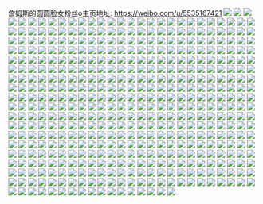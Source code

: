 詹姆斯的圆圆脸女粉丝o主页地址: https://weibo.com/u/5535167421 
![](https://wx4.sinaimg.cn/mw2000/0062AZTTly1h8wk1ogrelj32bx3404qt.jpg) 
![](https://wx4.sinaimg.cn/mw2000/0062AZTTly1h8wk1ibc80j32c034bkjm.jpg) 
![](https://wx4.sinaimg.cn/mw2000/0062AZTTly1h8wk1xjdadj32882yyhdu.jpg) 
![](https://wx4.sinaimg.cn/mw2000/0062AZTTly1h8wk11qn22j32c03404qp.jpg) 
![](https://wx4.sinaimg.cn/mw2000/0062AZTTly1h8wk1bxn2nj32c0340qv6.jpg) 
![](https://wx4.sinaimg.cn/mw2000/0062AZTTly1h8wk19hneaj32c0340hdu.jpg) 
![](https://wx4.sinaimg.cn/mw2000/0062AZTTly1h8wk179clrj316a1kd4qp.jpg) 
![](https://wx4.sinaimg.cn/mw2000/0062AZTTly1h8mjef2rdsj31hc3oj4qp.jpg) 
![](https://wx4.sinaimg.cn/mw2000/0062AZTTly1h8mjefrmgtj31hc5dfe82.jpg) 
![](https://wx4.sinaimg.cn/mw2000/0062AZTTly1h8mjega74qj31hc1jp4gp.jpg) 
![](https://wx4.sinaimg.cn/mw2000/0062AZTTly1h7llgzuvwnj31lj24phdu.jpg) 
![](https://wx4.sinaimg.cn/mw2000/0062AZTTly1h7llh6nsjbj30u0135h25.jpg) 
![](https://wx4.sinaimg.cn/mw2000/0062AZTTly1h7llh1whfyj32aj2avx6q.jpg) 
![](https://wx4.sinaimg.cn/mw2000/0062AZTTly1h7llh9b379j32c0340kjn.jpg) 
![](https://wx4.sinaimg.cn/mw2000/0062AZTTly1h7llhbxagdj32c09c0u15.jpg) 
![](https://wx4.sinaimg.cn/mw2000/0062AZTTly1h7llh0zbobj322j2gxu0y.jpg) 
![](https://wx4.sinaimg.cn/mw2000/0062AZTTly1h7llh72gu7j30u01aiwq9.jpg) 
![](https://wx4.sinaimg.cn/mw2000/0062AZTTly1h7llh65ohwj32862qt1kz.jpg) 
![](https://wx4.sinaimg.cn/mw2000/0062AZTTly1h76y96kup8j31kw16ojvb.jpg) 
![](https://wx4.sinaimg.cn/mw2000/0062AZTTly1h76y8udy5ij30ro18mno0.jpg) 
![](https://wx4.sinaimg.cn/mw2000/0062AZTTly1h773u51bnkj30wn1cy1kx.jpg) 
![](https://wx4.sinaimg.cn/mw2000/0062AZTTly1h773u2irlqj32b032m16f.jpg) 
![](https://wx4.sinaimg.cn/mw2000/0062AZTTly1h6veox38gnj31gm2111kx.jpg) 
![](https://wx4.sinaimg.cn/mw2000/0062AZTTly1h6veotv15qj32lx1yg7wi.jpg) 
![](https://wx4.sinaimg.cn/mw2000/0062AZTTly1h6veoz4n77j32c0340b2b.jpg) 
![](https://wx4.sinaimg.cn/mw2000/0062AZTTly1h6veonlovxj32dc35s7wi.jpg) 
![](https://wx4.sinaimg.cn/mw2000/0062AZTTly1h6veornl7kj32dc35s7wn.jpg) 
![](https://wx4.sinaimg.cn/mw2000/0062AZTTly1h6odr7nq6ej32c03404qp.jpg) 
![](https://wx4.sinaimg.cn/mw2000/0062AZTTly1h6nqsqc1sfj31n927y106.jpg) 
![](https://wx4.sinaimg.cn/mw2000/0062AZTTly1h6nqsv020xj32c03404qr.jpg) 
![](https://wx4.sinaimg.cn/mw2000/0062AZTTly1h6nqsql5hzj316o1jwq5d.jpg) 
![](https://wx4.sinaimg.cn/mw2000/0062AZTTly1h6md6mfusbj32c033zh0h.jpg) 
![](https://wx4.sinaimg.cn/mw2000/0062AZTTly1h6md7vaihpj31k120k4qc.jpg) 
![](https://wx4.sinaimg.cn/mw2000/0062AZTTly1h6md8fvr1bj330n29hb2a.jpg) 
![](https://wx4.sinaimg.cn/mw2000/0062AZTTly1h6md8h287wj328b2z3kjm.jpg) 
![](https://wx4.sinaimg.cn/mw2000/0062AZTTly1h6md8hqozoj32542ut4qp.jpg) 
![](https://wx4.sinaimg.cn/mw2000/0062AZTTly1h4870nwu7jj30jv0dl75o.jpg) 
![](https://wx4.sinaimg.cn/mw2000/0062AZTTly1h3u1i7v6d0j31sc2dsb2a.jpg) 
![](https://wx4.sinaimg.cn/mw2000/0062AZTTly1h22efbuz2tj31400u0gzv.jpg) 
![](https://wx4.sinaimg.cn/mw2000/0062AZTTly1h22efce743j30ty10g461.jpg) 
![](https://wx4.sinaimg.cn/mw2000/0062AZTTly1h22efe17ktj324b2phhdu.jpg) 
![](https://wx4.sinaimg.cn/mw2000/0062AZTTly1h1fi3yolh5j30u0140wuz.jpg) 
![](https://wx4.sinaimg.cn/mw2000/0062AZTTly1h1fi3dracmj31ex1271e8.jpg) 
![](https://wx4.sinaimg.cn/mw2000/0062AZTTly1h1dnwtivf5j32c03401l2.jpg) 
![](https://wx4.sinaimg.cn/mw2000/0062AZTTly1h1dnwp4e4cj327f2xwx6q.jpg) 
![](https://wx4.sinaimg.cn/mw2000/0062AZTTly1h1dnwev98bj32c0340b2b.jpg) 
![](https://wx4.sinaimg.cn/mw2000/0062AZTTly1h1dnwg4du1j325q2xee82.jpg) 
![](https://wx4.sinaimg.cn/mw2000/0062AZTTly1h1dnwkeb2nj327k2sa1l2.jpg) 
![](https://wx4.sinaimg.cn/mw2000/0062AZTTly1h1dnwla7fzj324w2uokjm.jpg) 
![](https://wx4.sinaimg.cn/mw2000/0062AZTTly1h1dnwxm6wpj32c0340b2f.jpg) 
![](https://wx4.sinaimg.cn/mw2000/0062AZTTly1h1dnw9ahlej326d2t04qr.jpg) 
![](https://wx4.sinaimg.cn/mw2000/0062AZTTly1h1dnwbq4x2j32c0340qv8.jpg) 
![](https://wx4.sinaimg.cn/mw2000/0062AZTTly1h14q8gtghhj32c030uhdw.jpg) 
![](https://wx4.sinaimg.cn/mw2000/0062AZTTly1h14q8kly3sj32922vh4qs.jpg) 
![](https://wx4.sinaimg.cn/mw2000/0062AZTTly1h14q8o6qvdj32c03404qs.jpg) 
![](https://wx4.sinaimg.cn/mw2000/0062AZTTly1h14q8rajk6j31yu2mgx6s.jpg) 
![](https://wx4.sinaimg.cn/mw2000/0062AZTTly1h14q8wgbpej32c03421l3.jpg) 
![](https://wx4.sinaimg.cn/mw2000/0062AZTTly1h14q8u0ss2j327m2y6hdz.jpg) 
![](https://wx4.sinaimg.cn/mw2000/0062AZTTly1h14q90vp31j32842ythdy.jpg) 
![](https://wx4.sinaimg.cn/mw2000/0062AZTTly1h14q8ygs6oj32c03401l2.jpg) 
![](https://wx4.sinaimg.cn/mw2000/0062AZTTly1h14qcu5cajj334041w4qt.jpg) 
![](https://wx4.sinaimg.cn/mw2000/0062AZTTly1h0np0oey4qj32c0340x6p.jpg) 
![](https://wx4.sinaimg.cn/mw2000/0062AZTTly1h0np0p15jbj31m625kb29.jpg) 
![](https://wx4.sinaimg.cn/mw2000/0062AZTTly1h0np0q7fyfj31u02g0npe.jpg) 
![](https://wx4.sinaimg.cn/mw2000/0062AZTTly1h0np0roo4wj31vn2i77wj.jpg) 
![](https://wx4.sinaimg.cn/mw2000/0062AZTTly1h0np16iv66j31za2yy1ky.jpg) 
![](https://wx4.sinaimg.cn/mw2000/0062AZTTly1h0np12zlbqj325u2vsqv8.jpg) 
![](https://wx4.sinaimg.cn/mw2000/0062AZTTly1h0np15dgpqj325730ehdw.jpg) 
![](https://wx4.sinaimg.cn/mw2000/0062AZTTly1h0np1cfotfj32c1340e85.jpg) 
![](https://wx4.sinaimg.cn/mw2000/0062AZTTly1h0np1d95vsj319e1oikjl.jpg) 
![](https://wx4.sinaimg.cn/mw2000/0062AZTTly1h0np0xyvmfj32c02u37wi.jpg) 
![](https://wx4.sinaimg.cn/mw2000/0062AZTTly1h0np1dmrcdj30l20ufdnx.jpg) 
![](https://wx4.sinaimg.cn/mw2000/0062AZTTly1gzi3g4m80uj311o0s944u.jpg) 
![](https://wx4.sinaimg.cn/mw2000/0062AZTTly1gzi3g5v3qlj32c0340npe.jpg) 
![](https://wx4.sinaimg.cn/mw2000/0062AZTTly1gzi3g7p4fxj32c0340npf.jpg) 
![](https://wx4.sinaimg.cn/mw2000/0062AZTTly1gzi3g3qd1rj33402c0b2b.jpg) 
![](https://wx4.sinaimg.cn/mw2000/0062AZTTly1gzi3gbk7ilj315t0vdgx5.jpg) 
![](https://wx4.sinaimg.cn/mw2000/0062AZTTly1gzi3gcn40qj32c030v7wi.jpg) 
![](https://wx4.sinaimg.cn/mw2000/0062AZTTly1gzi3g95q9jj31gq20ve81.jpg) 
![](https://wx4.sinaimg.cn/mw2000/0062AZTTly1gzi3g4ayocj30tz0miwnj.jpg) 
![](https://wx4.sinaimg.cn/mw2000/0062AZTTly1gzfvs8bmazj320s2p17wm.jpg) 
![](https://wx4.sinaimg.cn/mw2000/0062AZTTly1gzfvse9dxgj327j2y1b2e.jpg) 
![](https://wx4.sinaimg.cn/mw2000/0062AZTTly1gzfvsht0y2j320d2oi4qs.jpg) 
![](https://wx4.sinaimg.cn/mw2000/0062AZTTly1gzfvsliecuj321h2pz1l1.jpg) 
![](https://wx4.sinaimg.cn/mw2000/0062AZTTly1gzfvs1ewhoj32bf338qv9.jpg) 
![](https://wx4.sinaimg.cn/mw2000/0062AZTTly1gzfvs42makj31or290qv6.jpg) 
![](https://wx4.sinaimg.cn/mw2000/0062AZTTly1gyy3qjsamzj320a2oenph.jpg) 
![](https://wx4.sinaimg.cn/mw2000/0062AZTTly1gxymo81zmhj31o0280x6p.jpg) 
![](https://wx4.sinaimg.cn/mw2000/0062AZTTly1gxymo4nzo4j325t2v5hdv.jpg) 
![](https://wx4.sinaimg.cn/mw2000/0062AZTTly1gxymoc24s0j33402c0hdy.jpg) 
![](https://wx4.sinaimg.cn/mw2000/0062AZTTly1gxymoeout8j326x2rthdu.jpg) 
![](https://wx4.sinaimg.cn/mw2000/0062AZTTly1gxymofmswoj32c0282hdu.jpg) 
![](https://wx4.sinaimg.cn/mw2000/0062AZTTly1gxymoikp9fj30n00yi7fs.jpg) 
![](https://wx4.sinaimg.cn/mw2000/0062AZTTly1gxqhfk6c7hj30mp124do6.jpg) 
![](https://wx4.sinaimg.cn/mw2000/0062AZTTly1gxqhfkf3kbj30yi22ojyx.jpg) 
![](https://wx4.sinaimg.cn/mw2000/0062AZTTly1gxqhbipw3xj315c1fd7qu.jpg) 
![](https://wx4.sinaimg.cn/mw2000/0062AZTTly1gxqhbj0me8j30xp17dqj8.jpg) 
![](https://wx4.sinaimg.cn/mw2000/0062AZTTly1gxqhbjduboj30wm17snb1.jpg) 
![](https://wx4.sinaimg.cn/mw2000/0062AZTTly1gxqb59tcn2j31tx2fxqv6.jpg) 
![](https://wx4.sinaimg.cn/mw2000/0062AZTTly1gxqb5b4cktj31a91ponpd.jpg) 
![](https://wx4.sinaimg.cn/mw2000/0062AZTTly1gxqb5e0wpqj31eh1xekjl.jpg) 
![](https://wx4.sinaimg.cn/mw2000/0062AZTTly1gxqb5cs74wj31z62mwnpf.jpg) 
![](https://wx4.sinaimg.cn/mw2000/0062AZTTly1gxqb5gc4m3j31m225fhdu.jpg) 
![](https://wx4.sinaimg.cn/mw2000/0062AZTTly1gxqb5er3paj30uh14nnhp.jpg) 
![](https://wx4.sinaimg.cn/mw2000/0062AZTTly1gxqb5i0tjqj31v02hchdv.jpg) 
![](https://wx4.sinaimg.cn/mw2000/0062AZTTly1gxpdxs29dsj31n221yhdt.jpg) 
![](https://wx4.sinaimg.cn/mw2000/0062AZTTly1gxn5l6wea8j31e61sy4qp.jpg) 
![](https://wx4.sinaimg.cn/mw2000/0062AZTTly1gxn5l4reucj32bh2osx6r.jpg) 
![](https://wx4.sinaimg.cn/mw2000/0062AZTTly1gxn5l5auagj30s311r17m.jpg) 
![](https://wx4.sinaimg.cn/mw2000/0062AZTTly1gxbihd4v46j32c0340x6q.jpg) 
![](https://wx4.sinaimg.cn/mw2000/0062AZTTly1gxbihej6aij33402c0x6q.jpg) 
![](https://wx4.sinaimg.cn/mw2000/0062AZTTly1gxbihgb50ej32c0340u0y.jpg) 
![](https://wx4.sinaimg.cn/mw2000/0062AZTTly1gxbihhxts3j32c0340kjn.jpg) 
![](https://wx4.sinaimg.cn/mw2000/0062AZTTly1gxbii21sqtj32c03401kz.jpg) 
![](https://wx4.sinaimg.cn/mw2000/0062AZTTly1gxbii6rz5sj32c03401l0.jpg) 
![](https://wx4.sinaimg.cn/mw2000/0062AZTTly1gxbii35xamj32c03404qr.jpg) 
![](https://wx4.sinaimg.cn/mw2000/0062AZTTly1gxbii4jy4hj32c0340x6q.jpg) 
![](https://wx4.sinaimg.cn/mw2000/0062AZTTly1gxbii5jh9tj32c0340qv6.jpg) 
![](https://wx4.sinaimg.cn/mw2000/0062AZTTly1gx5m9kp1jtj323o2n8hdu.jpg) 
![](https://wx4.sinaimg.cn/mw2000/0062AZTTly1gx5m9no76ej322z2ngb2a.jpg) 
![](https://wx4.sinaimg.cn/mw2000/0062AZTTly1gwvajqizrxj32c03407wk.jpg) 
![](https://wx4.sinaimg.cn/mw2000/0062AZTTly1gwvajsfzgbj33402c0kjn.jpg) 
![](https://wx4.sinaimg.cn/mw2000/0062AZTTly1gwvajumrt9j32c03404qr.jpg) 
![](https://wx4.sinaimg.cn/mw2000/0062AZTTly1gwvajwuotqj32c03404qs.jpg) 
![](https://wx4.sinaimg.cn/mw2000/0062AZTTly1gwvajydodbj32c03401kz.jpg) 
![](https://wx4.sinaimg.cn/mw2000/0062AZTTly1gwvak075bpj32c03407wk.jpg) 
![](https://wx4.sinaimg.cn/mw2000/0062AZTTly1gwvak1xp0kj32c0340x6r.jpg) 
![](https://wx4.sinaimg.cn/mw2000/0062AZTTly1gwvak3lv1kj32c0340b2b.jpg) 
![](https://wx4.sinaimg.cn/mw2000/0062AZTTly1gwvajnit5aj33402c0b2b.jpg) 
![](https://wx4.sinaimg.cn/mw2000/0062AZTTly1gwf50qwasjj316k1krnpd.jpg) 
![](https://wx4.sinaimg.cn/mw2000/0062AZTTly1gwf52vrn8rj31xp2ky4qr.jpg) 
![](https://wx4.sinaimg.cn/mw2000/0062AZTTly1gwf51hu7lwj32bc33ye85.jpg) 
![](https://wx4.sinaimg.cn/mw2000/0062AZTTly1gwf52fth1bj31mw26jhdu.jpg) 
![](https://wx4.sinaimg.cn/mw2000/0062AZTTly1gwcvz8uli3j33402c04qq.jpg) 
![](https://wx4.sinaimg.cn/mw2000/0062AZTTly1gw9arcmotrj313u0t81d3.jpg) 
![](https://wx4.sinaimg.cn/mw2000/0062AZTTly1gw9ar7tmqxj33402c0npe.jpg) 
![](https://wx4.sinaimg.cn/mw2000/0062AZTTly1gw9aran0skj33402c0npe.jpg) 
![](https://wx4.sinaimg.cn/mw2000/0062AZTTly1gw9aregri1j32c03401kz.jpg) 
![](https://wx4.sinaimg.cn/mw2000/0062AZTTly1gw9argk6t2j33402c0kjn.jpg) 
![](https://wx4.sinaimg.cn/mw2000/0062AZTTly1gw9arj4ti4j32c0340npe.jpg) 
![](https://wx4.sinaimg.cn/mw2000/0062AZTTly1gw9arlqtvqj32c0340x6q.jpg) 
![](https://wx4.sinaimg.cn/mw2000/0062AZTTly1gw9ar5pwuzj32c0340hdu.jpg) 
![](https://wx4.sinaimg.cn/mw2000/0062AZTTly1gw9armf0pnj30s70l5jyu.jpg) 
![](https://wx4.sinaimg.cn/mw2000/0062AZTTly1gw9armr2zkj312h0sv7ga.jpg) 
![](https://wx4.sinaimg.cn/mw2000/0062AZTTly1gw18c4mz7aj328z34fx6q.jpg) 
![](https://wx4.sinaimg.cn/mw2000/0062AZTTly1gvnfuj878pj61iu215e8102.jpg) 
![](https://wx4.sinaimg.cn/mw2000/0062AZTTly1gvngx7ytb1j61sc2dsqv602.jpg) 
![](https://wx4.sinaimg.cn/mw2000/0062AZTTly1gvnfuojan2j61o0280hdu02.jpg) 
![](https://wx4.sinaimg.cn/mw2000/0062AZTTly1gvm894mpg9j62c0340hdw02.jpg) 
![](https://wx4.sinaimg.cn/mw2000/0062AZTTly1gvm898jzkaj62c03407wl02.jpg) 
![](https://wx4.sinaimg.cn/mw2000/0062AZTTly1gvm89f1vqij62c03407wk02.jpg) 
![](https://wx4.sinaimg.cn/mw2000/0062AZTTly1gvm89jozaoj62c0340x6r02.jpg) 
![](https://wx4.sinaimg.cn/mw2000/0062AZTTly1gvlr1ju804j61tc2f4b2c02.jpg) 
![](https://wx4.sinaimg.cn/mw2000/0062AZTTly1gvlr1ooa8pj61t12eqe8202.jpg) 
![](https://wx4.sinaimg.cn/mw2000/0062AZTTly1gvlr1f1c64j610k1f2tp702.jpg) 
![](https://wx4.sinaimg.cn/mw2000/0062AZTTly1gvlr1eg5vjj61vi2gze8202.jpg) 
![](https://wx4.sinaimg.cn/mw2000/0062AZTTly1gvl4qusc2cj62c0340x6q02.jpg) 
![](https://wx4.sinaimg.cn/mw2000/0062AZTTly1gvl4qz36xfj62c0340npf02.jpg) 
![](https://wx4.sinaimg.cn/mw2000/0062AZTTly1gvl4qx8315j62c0340x6r02.jpg) 
![](https://wx4.sinaimg.cn/mw2000/0062AZTTly1gvl4r1kl43j62c0340npe02.jpg) 
![](https://wx4.sinaimg.cn/mw2000/0062AZTTly1gvl4qpar6lj62c03404qr02.jpg) 
![](https://wx4.sinaimg.cn/mw2000/0062AZTTly1gvl4r0bl39j62c0340u0y02.jpg) 
![](https://wx4.sinaimg.cn/mw2000/0062AZTTly1gvl4r338f3j62c0340x6q02.jpg) 
![](https://wx4.sinaimg.cn/mw2000/0062AZTTly1gvl4qt1nu6j62c0340qv602.jpg) 
![](https://wx4.sinaimg.cn/mw2000/0062AZTTly1gvl4qreomfj62c03407wj02.jpg) 
![](https://wx4.sinaimg.cn/mw2000/0062AZTTly1gvggico65tj611q0u0tn002.jpg) 
![](https://wx4.sinaimg.cn/mw2000/0062AZTTly1gvggid5gw0j60ty0w0n8n02.jpg) 
![](https://wx4.sinaimg.cn/mw2000/0062AZTTly1gvggig0u6rj63402c0npg02.jpg) 
![](https://wx4.sinaimg.cn/mw2000/0062AZTTly1gvggixgv9sj63402c0npf02.jpg) 
![](https://wx4.sinaimg.cn/mw2000/0062AZTTly1gvggihkaxij62c02ldqv602.jpg) 
![](https://wx4.sinaimg.cn/mw2000/0062AZTTly1gvggij1gisj32c0340npe.jpg) 
![](https://wx4.sinaimg.cn/mw2000/0062AZTTly1gvggiyeo7qj60tu12uh0502.jpg) 
![](https://wx4.sinaimg.cn/mw2000/0062AZTTly1gvggil9wt6j62c0340u0y02.jpg) 
![](https://wx4.sinaimg.cn/mw2000/0062AZTTly1gvgginu312j62c0340hdu02.jpg) 
![](https://wx4.sinaimg.cn/mw2000/0062AZTTly1gvggibjhy5j63402c07wj02.jpg) 
![](https://wx4.sinaimg.cn/mw2000/0062AZTTly1gvggiq7by1j62c0340qv602.jpg) 
![](https://wx4.sinaimg.cn/mw2000/0062AZTTly1gvggit0sqyj62c0340qv602.jpg) 
![](https://wx4.sinaimg.cn/mw2000/0062AZTTly1gvcz98rvtxj62c0340npe02.jpg) 
![](https://wx4.sinaimg.cn/mw2000/0062AZTTly1gvcegtiknaj60n01dswpd02.jpg) 
![](https://wx4.sinaimg.cn/mw2000/0062AZTTly1gv661ht8fkj62612w2npe02.jpg) 
![](https://wx4.sinaimg.cn/mw2000/0062AZTTly1gv661fouvdj62c0340hdv02.jpg) 
![](https://wx4.sinaimg.cn/mw2000/0062AZTTly1gv661kb87kj62c0340e8302.jpg) 
![](https://wx4.sinaimg.cn/mw2000/0062AZTTly1gv4yrsfmkzj61o0280qv502.jpg) 
![](https://wx4.sinaimg.cn/mw2000/0062AZTTly1gv2bpr1ecvj6340340e8502.jpg) 
![](https://wx4.sinaimg.cn/mw2000/0062AZTTly1gv2bpvli1aj62bz3404qr02.jpg) 
![](https://wx4.sinaimg.cn/mw2000/0062AZTTly1gv2bpzarylj62bz33zkjo02.jpg) 
![](https://wx4.sinaimg.cn/mw2000/0062AZTTly1gv2bpsuztzj63404nykjo02.jpg) 
![](https://wx4.sinaimg.cn/mw2000/0062AZTTly1gv2bq20qzkj61y12o0e8202.jpg) 
![](https://wx4.sinaimg.cn/mw2000/0062AZTTly1gv2bq5qqjsj62c03407wk02.jpg) 
![](https://wx4.sinaimg.cn/mw2000/0062AZTTly1gv2bq819exj62c0340u0y02.jpg) 
![](https://wx4.sinaimg.cn/mw2000/0062AZTTly1gv2bqc36euj62c0340b2c02.jpg) 
![](https://wx4.sinaimg.cn/mw2000/0062AZTTly1gv2bqdydfej61sx2bmqv502.jpg) 
![](https://wx4.sinaimg.cn/mw2000/0062AZTTly1gunipwk1ryj62c0340qv602.jpg) 
![](https://wx4.sinaimg.cn/mw2000/0062AZTTly1gunipuk3h1j62c0340qv602.jpg) 
![](https://wx4.sinaimg.cn/mw2000/0062AZTTly1gumyasf3hgj62c0340qv702.jpg) 
![](https://wx4.sinaimg.cn/mw2000/0062AZTTly1gumyanf00qj626d2z77wj02.jpg) 
![](https://wx4.sinaimg.cn/mw2000/0062AZTTly1gumyaklewvj62ni2c04qr02.jpg) 
![](https://wx4.sinaimg.cn/mw2000/0062AZTTly1gumyawbj6sj61z42l1npe02.jpg) 
![](https://wx4.sinaimg.cn/mw2000/0062AZTTly1gume85wt18j62c0340u0y02.jpg) 
![](https://wx4.sinaimg.cn/mw2000/0062AZTTly1gume883qgwj62c0340u0y02.jpg) 
![](https://wx4.sinaimg.cn/mw2000/0062AZTTly1gume8ackq7j32c03407wi.jpg) 
![](https://wx4.sinaimg.cn/mw2000/0062AZTTly1gume8cov2ej63402c01kz02.jpg) 
![](https://wx4.sinaimg.cn/mw2000/0062AZTTly1gume8emgqgj33402c0qv6.jpg) 
![](https://wx4.sinaimg.cn/mw2000/0062AZTTly1gume8hk5glj63402c07wk02.jpg) 
![](https://wx4.sinaimg.cn/mw2000/0062AZTTly1gume8k7dp5j63402c01kz02.jpg) 
![](https://wx4.sinaimg.cn/mw2000/0062AZTTly1gume8maytgj63402c0hdv02.jpg) 
![](https://wx4.sinaimg.cn/mw2000/0062AZTTly1gume8mw59yj317b0whape.jpg) 
![](https://wx4.sinaimg.cn/mw2000/0062AZTTly1gume8oqrb4j33402c0b2b.jpg) 
![](https://wx4.sinaimg.cn/mw2000/0062AZTTly1gume8pz1qnj61rj1bn1kx02.jpg) 
![](https://wx4.sinaimg.cn/mw2000/0062AZTTly1gume8rtvrcj63402c07wj02.jpg) 
![](https://wx4.sinaimg.cn/mw2000/0062AZTTly1guiz1rj8p8j61o0280b2a02.jpg) 
![](https://wx4.sinaimg.cn/mw2000/0062AZTTly1guiz1u871xj63402c0u0y02.jpg) 
![](https://wx4.sinaimg.cn/mw2000/0062AZTTly1gu3eue4rouj62c0340x6q02.jpg) 
![](https://wx4.sinaimg.cn/mw2000/0062AZTTly1gtzaoq3pasj627b1u7b2a02.jpg) 
![](https://wx4.sinaimg.cn/mw2000/0062AZTTly1gtt8z6pn8fj60r710y14x02.jpg) 
![](https://wx4.sinaimg.cn/mw2000/0062AZTTly1gtt8zr732sj63402c0hdu02.jpg) 
![](https://wx4.sinaimg.cn/mw2000/0062AZTTly1gtt8zdc4kuj61x72k9e8202.jpg) 
![](https://wx4.sinaimg.cn/mw2000/0062AZTTly1gtt8zp7twzj61wu2jse8202.jpg) 
![](https://wx4.sinaimg.cn/mw2000/0062AZTTly1gtt8zgw867j615u1qs1kx02.jpg) 
![](https://wx4.sinaimg.cn/mw2000/0062AZTTly1gtt8zwuce4j62c03404qt02.jpg) 
![](https://wx4.sinaimg.cn/mw2000/0062AZTTly1gtrt4lxbyaj60n00j1q4902.jpg) 
![](https://wx4.sinaimg.cn/mw2000/0062AZTTly1gtq0gx6en5j62c0340x6r02.jpg) 
![](https://wx4.sinaimg.cn/mw2000/0062AZTTly1gtq0gxujzfj60zq19xqlo02.jpg) 
![](https://wx4.sinaimg.cn/mw2000/0062AZTTly1gtq0gz4g8gj32q22c0npe.jpg) 
![](https://wx4.sinaimg.cn/mw2000/0062AZTTly1gtq0h0wjhij62tn2481ky02.jpg) 
![](https://wx4.sinaimg.cn/mw2000/0062AZTTly1gtq0h7o38jj61vf2iv7wi02.jpg) 
![](https://wx4.sinaimg.cn/mw2000/0062AZTTly1gtq0hmogq1j62c03401kz02.jpg) 
![](https://wx4.sinaimg.cn/mw2000/0062AZTTly1gtq0howw2zj62c0340e8202.jpg) 
![](https://wx4.sinaimg.cn/mw2000/0062AZTTly1gtq0hs8h69j63402c0npf02.jpg) 
![](https://wx4.sinaimg.cn/mw2000/0062AZTTly1gtq0huw9m5j62c0340u0y02.jpg) 
![](https://wx4.sinaimg.cn/mw2000/0062AZTTly1gtq0h3eli3j62c02vhqv702.jpg) 
![](https://wx4.sinaimg.cn/mw2000/0062AZTTly1gtq0h6ett9j63402c01kz02.jpg) 
![](https://wx4.sinaimg.cn/mw2000/0062AZTTly1gtc0pv8t8xj33332bbu0z.jpg) 
![](https://wx4.sinaimg.cn/mw2000/0062AZTTly1gtc0psq5pvj32c0340hdv.jpg) 
![](https://wx4.sinaimg.cn/mw2000/0062AZTTly1gtc0pxjxswj33402bqkjn.jpg) 
![](https://wx4.sinaimg.cn/mw2000/0062AZTTly1gt8ix2x5ryj33402c0e84.jpg) 
![](https://wx4.sinaimg.cn/mw2000/0062AZTTly1gt8ix6li9nj33402c0hdv.jpg) 
![](https://wx4.sinaimg.cn/mw2000/0062AZTTly1gt8j3kjqqhj33402c07wj.jpg) 
![](https://wx4.sinaimg.cn/mw2000/0062AZTTly1gt8iws9646j33402c04qr.jpg) 
![](https://wx4.sinaimg.cn/mw2000/0062AZTTly1gt8ix8pnpmj32z524p1kz.jpg) 
![](https://wx4.sinaimg.cn/mw2000/0062AZTTly1gt8iwzp8acj33402c04qr.jpg) 
![](https://wx4.sinaimg.cn/mw2000/0062AZTTly1gt8ix4pm4fj32ni1znkjm.jpg) 
![](https://wx4.sinaimg.cn/mw2000/0062AZTTly1gt8iwvpb7gj32792xp4qr.jpg) 
![](https://wx4.sinaimg.cn/mw2000/0062AZTTly1gt8iwtstcej31ql2bgqv5.jpg) 
![](https://wx4.sinaimg.cn/mw2000/0062AZTTly1gsvv1vba6qj33402c0x6q.jpg) 
![](https://wx4.sinaimg.cn/mw2000/0062AZTTly1gsvv1xiukej33402c04qr.jpg) 
![](https://wx4.sinaimg.cn/mw2000/0062AZTTly1gsvv20bhffj33402c0npf.jpg) 
![](https://wx4.sinaimg.cn/mw2000/0062AZTTly1gsvv23vebcj33402c0hdv.jpg) 
![](https://wx4.sinaimg.cn/mw2000/0062AZTTly1gsvv26fqibj33402c04qr.jpg) 
![](https://wx4.sinaimg.cn/mw2000/0062AZTTly1gsvv296x6rj33402c0qv6.jpg) 
![](https://wx4.sinaimg.cn/mw2000/0062AZTTly1gsvv2mandtj33408tcu16.jpg) 
![](https://wx4.sinaimg.cn/mw2000/0062AZTTly1gsvv2oz8r0j33402c0b2b.jpg) 
![](https://wx4.sinaimg.cn/mw2000/0062AZTTly1gsvv2sgafqj33402c0qv7.jpg) 
![](https://wx4.sinaimg.cn/mw2000/0062AZTTly1gsk5c69ywmj33402c04qr.jpg) 
![](https://wx4.sinaimg.cn/mw2000/0062AZTTly1gsk5c8qrqdj32c0340e82.jpg) 
![](https://wx4.sinaimg.cn/mw2000/0062AZTTly1gsk5c3v2rhj32c03401ky.jpg) 
![](https://wx4.sinaimg.cn/mw2000/0062AZTTly1gsk5cbfvtfj329y31ax6p.jpg) 
![](https://wx4.sinaimg.cn/mw2000/0062AZTTly1gsk5bsj2gmj32c0340npf.jpg) 
![](https://wx4.sinaimg.cn/mw2000/0062AZTTly1gsk5bz4w79j32c0340b2b.jpg) 
![](https://wx4.sinaimg.cn/mw2000/0062AZTTly1gsk5bwrje3j32c0340kjn.jpg) 
![](https://wx4.sinaimg.cn/mw2000/0062AZTTly1gsk5c1kqkuj33402c04qr.jpg) 
![](https://wx4.sinaimg.cn/mw2000/0062AZTTly1gsk5cej5l1j32c0340e82.jpg) 
![](https://wx4.sinaimg.cn/mw2000/0062AZTTly1gsddi54g0aj33402c04qq.jpg) 
![](https://wx4.sinaimg.cn/mw2000/0062AZTTly1gsddi87n0nj33402c0kjl.jpg) 
![](https://wx4.sinaimg.cn/mw2000/0062AZTTly1gsddhtpyuoj33402c04qq.jpg) 
![](https://wx4.sinaimg.cn/mw2000/0062AZTTly1gsddiajsboj32c0340qv5.jpg) 
![](https://wx4.sinaimg.cn/mw2000/0062AZTTly1gsddid0d8ij32c03401ky.jpg) 
![](https://wx4.sinaimg.cn/mw2000/0062AZTTly1gsddi3pmc1j32c0340kjm.jpg) 
![](https://wx4.sinaimg.cn/mw2000/0062AZTTly1gsddi12pm1j32c0340npd.jpg) 
![](https://wx4.sinaimg.cn/mw2000/0062AZTTly1gsddhyzmksj62c0340kjl02.jpg) 
![](https://wx4.sinaimg.cn/mw2000/0062AZTTly1gsddhwm7ngj33402c0u0x.jpg) 
![](https://wx4.sinaimg.cn/mw2000/0062AZTTly1gsddhl645cj32c0340kjl.jpg) 
![](https://wx4.sinaimg.cn/mw2000/0062AZTTly1gsddhqy8c9j32c0340npd.jpg) 
![](https://wx4.sinaimg.cn/mw2000/0062AZTTly1gsddhob4b6j33402c04qq.jpg) 
![](https://wx4.sinaimg.cn/mw2000/0062AZTTly1gsa3au7h6pj30n00qrdi7.jpg) 
![](https://wx4.sinaimg.cn/mw2000/0062AZTTly1gsa3avldhjj30n01dsu0y.jpg) 
![](https://wx4.sinaimg.cn/mw2000/0062AZTTly1gsa3bx4y30j30wc175b2a.jpg) 
![](https://wx4.sinaimg.cn/mw2000/0062AZTTly1gry20faao4j33402c0qv5.jpg) 
![](https://wx4.sinaimg.cn/mw2000/0062AZTTly1gry20i3yauj32c0340qv6.jpg) 
![](https://wx4.sinaimg.cn/mw2000/0062AZTTly1gry20jis6nj33402c0qv5.jpg) 
![](https://wx4.sinaimg.cn/mw2000/0062AZTTly1gry20ln5vuj32c0340npd.jpg) 
![](https://wx4.sinaimg.cn/mw2000/0062AZTTly1gry20nxhl7j32c02vtnpd.jpg) 
![](https://wx4.sinaimg.cn/mw2000/0062AZTTly1gry38neneqj32c0340x6p.jpg) 
![](https://wx4.sinaimg.cn/mw2000/0062AZTTly1gry38lhquhj326j2wphdt.jpg) 
![](https://wx4.sinaimg.cn/mw2000/0062AZTTly1gry38pkrd6j31lz1z41kx.jpg) 
![](https://wx4.sinaimg.cn/mw2000/0062AZTTly1gry38upa7jj32c0340e82.jpg) 
![](https://wx4.sinaimg.cn/mw2000/0062AZTTly1grsjkqyz3bj312p1evb29.jpg) 
![](https://wx4.sinaimg.cn/mw2000/0062AZTTly1grsjkt414uj31nm27ib2f.jpg) 
![](https://wx4.sinaimg.cn/mw2000/0062AZTTly1grsjkx5zbqj335s1obb2j.jpg) 
![](https://wx4.sinaimg.cn/mw2000/0062AZTTly1grsjkzwwh7j33402c04qs.jpg) 
![](https://wx4.sinaimg.cn/mw2000/0062AZTTly1grsjl2ac4nj31nb27eu14.jpg) 
![](https://wx4.sinaimg.cn/mw2000/0062AZTTly1grsjl4kaksj31o0280hdy.jpg) 
![](https://wx4.sinaimg.cn/mw2000/0062AZTTly1grsjm1ndpqj33402c0u0x.jpg) 
![](https://wx4.sinaimg.cn/mw2000/0062AZTTly1grsjm3wlxtj33402c0kjl.jpg) 
![](https://wx4.sinaimg.cn/mw2000/0062AZTTly1grsjmyhalgj32c0340qv5.jpg) 
![](https://wx4.sinaimg.cn/mw2000/0062AZTTly1grsjn0xqg2j33402c0qv5.jpg) 
![](https://wx4.sinaimg.cn/mw2000/0062AZTTly1grbc6pfs94j31pz2anx6s.jpg) 
![](https://wx4.sinaimg.cn/mw2000/0062AZTTly1grbc5zfi64j32c0340kjq.jpg) 
![](https://wx4.sinaimg.cn/mw2000/0062AZTTly1grbc6spqs5j33402apb2b.jpg) 
![](https://wx4.sinaimg.cn/mw2000/0062AZTTly1gr37qhwjfyj31n521wqv9.jpg) 
![](https://wx4.sinaimg.cn/mw2000/0062AZTTly1gr37qicdmdj313y15wqa7.jpg) 
![](https://wx4.sinaimg.cn/mw2000/0062AZTTly1gqvzp680ygj32bb332kjm.jpg) 
![](https://wx4.sinaimg.cn/mw2000/0062AZTTly1gqvzp4xz1ej310c1rje83.jpg) 
![](https://wx4.sinaimg.cn/mw2000/0062AZTTly1gq4dj2lop0j31ta1tau0y.jpg) 
![](https://wx4.sinaimg.cn/mw2000/0062AZTTly1gpmv5lhjj6j311ccn4u1h.jpg) 
![](https://wx4.sinaimg.cn/mw2000/0062AZTTly1gpmv3o18bmj31kjcn0npx.jpg) 
![](https://wx4.sinaimg.cn/mw2000/0062AZTTly1gpmv3e7jtsj30ow3a81kx.jpg) 
![](https://wx4.sinaimg.cn/mw2000/0062AZTTly1gpmv3d6me7j30up2wsqmy.jpg) 
![](https://wx4.sinaimg.cn/mw2000/0062AZTTly1gpmv3ewmp0j30kz4zuu0x.jpg) 
![](https://wx4.sinaimg.cn/mw2000/0062AZTTly1gpmv3cbx55j31bb70bhdv.jpg) 
![](https://wx4.sinaimg.cn/mw2000/0062AZTTly1gpmv3dmhbmj30jt499h9d.jpg) 
![](https://wx4.sinaimg.cn/mw2000/0062AZTTly1gpmv3b9qcuj30j63sg19r.jpg) 
![](https://wx4.sinaimg.cn/mw2000/0062AZTTly1gpmv3gs5e7j320a4ihqva.jpg) 
![](https://wx4.sinaimg.cn/mw2000/0062AZTTly1gpmv3vhxbnj32ntcmz4r2.jpg) 
![](https://wx4.sinaimg.cn/mw2000/0062AZTTly1gpmv3zqzxtj30qx16e47e.jpg) 
![](https://wx4.sinaimg.cn/mw2000/0062AZTTly1gpmv3yp333j33404v5u13.jpg) 
![](https://wx4.sinaimg.cn/mw2000/0062AZTTly1goitynv5bpj30wj35s1kx.jpg) 
![](https://wx4.sinaimg.cn/mw2000/0062AZTTly1goityn7a10j315m0u0wt4.jpg) 
![](https://wx4.sinaimg.cn/mw2000/0062AZTTly1gof8qqniz6j31o0280npd.jpg) 
![](https://wx4.sinaimg.cn/mw2000/0062AZTTly1gof8qsdkbkj32c0340x6p.jpg) 
![](https://wx4.sinaimg.cn/mw2000/0062AZTTly1go61dhdsm6j31o0280hdt.jpg) 
![](https://wx4.sinaimg.cn/mw2000/0062AZTTly1go72zo0m0hj31o0280hdt.jpg) 
![](https://wx4.sinaimg.cn/mw2000/0062AZTTly1go72zppbcjj31o0280hdt.jpg) 
![](https://wx4.sinaimg.cn/mw2000/0062AZTTly1go72zma9jaj33402c0x6p.jpg) 
![](https://wx4.sinaimg.cn/mw2000/0062AZTTly1go2c98ll05j32c0340u0y.jpg) 
![](https://wx4.sinaimg.cn/mw2000/0062AZTTly1go2c99wvpcj31xj1g5hdt.jpg) 
![](https://wx4.sinaimg.cn/mw2000/0062AZTTly1go2cai5mw9j33402c07ms.jpg) 
![](https://wx4.sinaimg.cn/mw2000/0062AZTTly1go2cahes3oj32c0340npe.jpg) 
![](https://wx4.sinaimg.cn/mw2000/0062AZTTly1gnt75f1kk6j30n01ds4qp.jpg) 
![](https://wx4.sinaimg.cn/mw2000/0062AZTTly1gnt75eitxgj30n01dsb29.jpg) 
![](https://wx4.sinaimg.cn/mw2000/0062AZTTly1gns4p6y42cj30n01ds4qs.jpg) 
![](https://wx4.sinaimg.cn/mw2000/0062AZTTly1gns4p7kvtrj33402c0npd.jpg) 
![](https://wx4.sinaimg.cn/mw2000/0062AZTTly1gns4p4mwbgj32c0340kjq.jpg) 
![](https://wx4.sinaimg.cn/mw2000/0062AZTTly1gnl8ddw9tbj30rx143wln.jpg) 
![](https://wx4.sinaimg.cn/mw2000/0062AZTTly1gnjx91qz0rj31wo2ute3m.jpg) 
![](https://wx4.sinaimg.cn/mw2000/0062AZTTly1gnjx92sc1tj3239340e81.jpg) 
![](https://wx4.sinaimg.cn/mw2000/0062AZTTly1gnjx94538ij32c03407wi.jpg) 
![](https://wx4.sinaimg.cn/mw2000/0062AZTTly1gnjx918cb0j33403404qq.jpg) 
![](https://wx4.sinaimg.cn/mw2000/0062AZTTly1gn6vezbz55j31o0280kjl.jpg) 
![](https://wx4.sinaimg.cn/mw2000/0062AZTTly1gmlcfr44arj31o0280hdt.jpg) 
![](https://wx4.sinaimg.cn/mw2000/0062AZTTly1gmlcfq9kpgj30u04dckjl.jpg) 
![](https://wx4.sinaimg.cn/mw2000/0062AZTTly1gkw5o4k19nj30n01dsdxv.jpg) 
![](https://wx4.sinaimg.cn/mw2000/0062AZTTly1gkw5o4wmg2j30n01ds7lq.jpg) 
![](https://wx4.sinaimg.cn/mw2000/0062AZTTly1gkw5ogegefj30n01dsk10.jpg) 
![](https://wx4.sinaimg.cn/mw2000/0062AZTTly1gkw5o5d0yij30n01dsqk0.jpg) 
![](https://wx4.sinaimg.cn/mw2000/0062AZTTly1gkw5pw5sf1j30n01ds1cp.jpg) 
![](https://wx4.sinaimg.cn/mw2000/0062AZTTly1gkw5y7lyvmj30n01dsgvn.jpg) 
![](https://wx4.sinaimg.cn/mw2000/0062AZTTly1gkpzri2ls6j31400u0kjl.jpg) 
![](https://wx4.sinaimg.cn/mw2000/0062AZTTly1gkpzt2l4esj32a41plu0z.jpg) 
![](https://wx4.sinaimg.cn/mw2000/0062AZTTly1gkbyzzpd07j31wp1hgb29.jpg) 
![](https://wx4.sinaimg.cn/mw2000/0062AZTTly1gk4efyvq2ej33402c0kjn.jpg) 
![](https://wx4.sinaimg.cn/mw2000/0062AZTTly1gk4eg04pbhj32lr29p7wj.jpg) 
![](https://wx4.sinaimg.cn/mw2000/0062AZTTly1gk30eqz4vaj32yo1uex6q.jpg) 
![](https://wx4.sinaimg.cn/mw2000/0062AZTTly1gk30i7ekvuj31km1yn4qp.jpg) 
![](https://wx4.sinaimg.cn/mw2000/0062AZTTly1gk26m8i3jhj32na2apu0y.jpg) 
![](https://wx4.sinaimg.cn/mw2000/0062AZTTly1gjswzyfk3ij30k90m3q7y.jpg) 
![](https://wx4.sinaimg.cn/mw2000/0062AZTTly1gjsqsw8wbvj327c2xsb2c.jpg) 
![](https://wx4.sinaimg.cn/mw2000/0062AZTTly1gjpy9d3gowj33402c01l0.jpg) 
![](https://wx4.sinaimg.cn/mw2000/0062AZTTly1gjp74hmg60j3333333hdv.jpg) 
![](https://wx4.sinaimg.cn/mw2000/0062AZTTly1gjmbfc41rjj30u00z579a.jpg) 
![](https://wx4.sinaimg.cn/mw2000/0062AZTTly1gjmbfbssdbj30n01dse82.jpg) 
![](https://wx4.sinaimg.cn/mw2000/0062AZTTly1gjg8j9sl1fj31902807wi.jpg) 
![](https://wx4.sinaimg.cn/mw2000/0062AZTTly1gjg8jbd1apj32c0340npd.jpg) 
![](https://wx4.sinaimg.cn/mw2000/0062AZTTly1gjg8jczapwj31hn1zjqv5.jpg) 
![](https://wx4.sinaimg.cn/mw2000/0062AZTTly1gjg8j7e5gmj313u0msaj1.jpg) 
![](https://wx4.sinaimg.cn/mw2000/0062AZTTly1giv2c52vwqj31to2fkkjl.jpg) 
![](https://wx4.sinaimg.cn/mw2000/0062AZTTly1giv2c8muf3j322t2rr1ky.jpg) 
![](https://wx4.sinaimg.cn/mw2000/0062AZTTly1giv2cawdmvj320a2oex6p.jpg) 
![](https://wx4.sinaimg.cn/mw2000/0062AZTTly1giv2ce11c0j323t2t0kjm.jpg) 
![](https://wx4.sinaimg.cn/mw2000/0062AZTTly1gi87kec4a2j31n026ob2a.jpg) 
![](https://wx4.sinaimg.cn/mw2000/0062AZTTly1gi87kfow3qj32222qskjl.jpg) 
![](https://wx4.sinaimg.cn/mw2000/0062AZTTly1gi87kgc7j0j31fs12vb29.jpg) 
![](https://wx4.sinaimg.cn/mw2000/0062AZTTly1gi87khcy22j32c0340npg.jpg) 
![](https://wx4.sinaimg.cn/mw2000/0062AZTTly1gi87kezc76j322m2rhqv5.jpg) 
![](https://wx4.sinaimg.cn/mw2000/0062AZTTly1gi87kijadgj32c0340x6s.jpg) 
![](https://wx4.sinaimg.cn/mw2000/0062AZTTly1ggqxynhkkwj32802yox6t.jpg) 
![](https://wx4.sinaimg.cn/mw2000/0062AZTTly1ggnb5q0gdlj31x22vlb2a.jpg) 
![](https://wx4.sinaimg.cn/mw2000/0062AZTTly1ggnb5muvmxj32c02vehdv.jpg) 
![](https://wx4.sinaimg.cn/mw2000/0062AZTTly1ggnb5qz0dnj31fe1wj4qp.jpg) 
![](https://wx4.sinaimg.cn/mw2000/0062AZTTly1ggnb5wwvaej32c03407wi.jpg) 
![](https://wx4.sinaimg.cn/mw2000/0062AZTTly1ggnb621ep2j31wc2j4b2a.jpg) 
![](https://wx4.sinaimg.cn/mw2000/0062AZTTly1ggnb64rw8jj32np1zshdt.jpg) 
![](https://wx4.sinaimg.cn/mw2000/0062AZTTly1ggirg2kaxej30n00wmk38.jpg) 
![](https://wx4.sinaimg.cn/mw2000/0062AZTTly1gge3a15rslj324c2ts4qr.jpg) 
![](https://wx4.sinaimg.cn/mw2000/0062AZTTly1gge3a2ht0cj3293303e83.jpg) 
![](https://wx4.sinaimg.cn/mw2000/0062AZTTly1gg1hfkwmqej32bb3321kz.jpg) 
![](https://wx4.sinaimg.cn/mw2000/0062AZTTly1gg1hfszdgmj32bb332qv7.jpg) 
![](https://wx4.sinaimg.cn/mw2000/0062AZTTly1gg1hfx7ybaj32c0340qv5.jpg) 
![](https://wx4.sinaimg.cn/mw2000/0062AZTTly1gg1hfcm8l7j32c0340x6p.jpg) 
![](https://wx4.sinaimg.cn/mw2000/0062AZTTly1gg0dp9iqkgj30u00u0n19.jpg) 
![](https://wx4.sinaimg.cn/mw2000/0062AZTTly1gg0dp95kq7j31ho1zku0x.jpg) 
![](https://wx4.sinaimg.cn/mw2000/0062AZTTly1gg0dp8523pj31g91g9npd.jpg) 
![](https://wx4.sinaimg.cn/mw2000/0062AZTTly1gg0dp72x22j331029re84.jpg) 
![](https://wx4.sinaimg.cn/mw2000/0062AZTTly1gg0dp53jdwj30n01dsb2a.jpg) 
![](https://wx4.sinaimg.cn/mw2000/0062AZTTly1gg0dp9q40dj30n00rptd8.jpg) 
![](https://wx4.sinaimg.cn/mw2000/0062AZTTly1gfm4l0j4opj30n00uo12d.jpg) 
![](https://wx4.sinaimg.cn/mw2000/0062AZTTly1gfk3yhic42j32c0340hdt.jpg) 
![](https://wx4.sinaimg.cn/mw2000/0062AZTTgy1gf7g5acvurj31kw17gqpr.jpg) 
![](https://wx4.sinaimg.cn/mw2000/0062AZTTly1geplu0nbpvj30u01404bn.jpg) 
![](https://wx4.sinaimg.cn/mw2000/0062AZTTly1gdepqmo5z3j31o02804qq.jpg) 
![](https://wx4.sinaimg.cn/mw2000/0062AZTTly1gdepqn4s4ej30u0140ajm.jpg) 
![](https://wx4.sinaimg.cn/mw2000/0062AZTTly1gdepqny2msj33402c0x6p.jpg) 
![](https://wx4.sinaimg.cn/mw2000/0062AZTTly1gdepqq9iw1j30u0140ajt.jpg) 
![](https://wx4.sinaimg.cn/mw2000/0062AZTTly1gdcdgguebwj31o0284e81.jpg) 
![](https://wx4.sinaimg.cn/mw2000/0062AZTTly1gbaw7w6qncj30u00tg7f9.jpg) 
![](https://wx4.sinaimg.cn/mw2000/0062AZTTly1gb9tdih2v6j30u00u0dnv.jpg) 
![](https://wx4.sinaimg.cn/mw2000/0062AZTTly1gb2pei4opnj30u01hch0o.jpg) 
![](https://wx4.sinaimg.cn/mw2000/0062AZTTly1gaeq6wypc7j31g20u0ds9.jpg) 
![](https://wx4.sinaimg.cn/mw2000/0062AZTTly1gaeq6x7ntlj30u00u0gt9.jpg) 
![](https://wx4.sinaimg.cn/mw2000/0062AZTTly1gaeq6xjaqej30u00u0jyh.jpg) 
![](https://wx4.sinaimg.cn/mw2000/0062AZTTly1gaeq6xqo65j30u00u0tfl.jpg) 
![](https://wx4.sinaimg.cn/mw2000/0062AZTTly1gaeq6xxivaj30z00qaah3.jpg) 
![](https://wx4.sinaimg.cn/mw2000/0062AZTTly1gaeq6yg63bj30u00u0n4l.jpg) 
![](https://wx4.sinaimg.cn/mw2000/0062AZTTly1gaeq6wkjh9j30u00u0ahv.jpg) 
![](https://wx4.sinaimg.cn/mw2000/0062AZTTly1gaeq6ytzy0j31400u0wo3.jpg) 
![](https://wx4.sinaimg.cn/mw2000/0062AZTTly1gaeq6z02wzj31400u0n45.jpg) 
![](https://wx4.sinaimg.cn/mw2000/0062AZTTly1gae204bd5ij30u00td421.jpg) 
![](https://wx4.sinaimg.cn/mw2000/0062AZTTly1g8py7jyw2ej31ho1zk1hz.jpg) 
![](https://wx4.sinaimg.cn/mw2000/0062AZTTly1g8py7kxdnzj30ku41uu0x.jpg) 
![](https://wx4.sinaimg.cn/mw2000/0062AZTTly1g87hygeon6j30xa18d45k.jpg) 
![](https://wx4.sinaimg.cn/mw2000/0062AZTTly1g87hygyrgmj30n10upgpl.jpg) 
![](https://wx4.sinaimg.cn/mw2000/0062AZTTly1g7fr1qh0uuj31hc1z4e82.jpg) 
![](https://wx4.sinaimg.cn/mw2000/0062AZTTly1g7fr1r03h7j30jp0van7o.jpg) 
![](https://wx4.sinaimg.cn/mw2000/0062AZTTly1g7fr1pk8xaj31b80y0wx5.jpg) 
![](https://wx4.sinaimg.cn/mw2000/0062AZTTly1g7fr1ru1lpj30ku0sstg0.jpg) 
![](https://wx4.sinaimg.cn/mw2000/0062AZTTly1g4phfsadbaj30w01kw189.jpg) 
![](https://wx4.sinaimg.cn/mw2000/0062AZTTly1g2d5q7yp5xj30ku0v9n2i.jpg) 
![](https://wx4.sinaimg.cn/mw2000/0062AZTTly1g204vbkmzij30ku112td8.jpg) 
![](https://wx4.sinaimg.cn/mw2000/0062AZTTly1g1yihcnfwxj31hq0u0wmw.jpg) 
![](https://wx4.sinaimg.cn/mw2000/0062AZTTly1g0zdhq9u61j30ku13s44g.jpg) 
![](https://wx4.sinaimg.cn/mw2000/0062AZTTly1g0mmmdwbvoj31pk1pku0x.jpg) 
![](https://wx4.sinaimg.cn/mw2000/0062AZTTly1g0mmmf58i2j32c02c01l0.jpg) 
![](https://wx4.sinaimg.cn/mw2000/0062AZTTly1g0mmmggcooj32c02c07wl.jpg) 
![](https://wx4.sinaimg.cn/mw2000/0062AZTTly1g0mmmh2n9lj316n16ne22.jpg) 
![](https://wx4.sinaimg.cn/mw2000/0062AZTTly1g0mmmi5ol7j30u013ywl1.jpg) 
![](https://wx4.sinaimg.cn/mw2000/0062AZTTly1g0mmmh96uaj30xq15ngun.jpg) 
![](https://wx4.sinaimg.cn/mw2000/0062AZTTly1g0mmmd9eucj32c02c0npe.jpg) 
![](https://wx4.sinaimg.cn/mw2000/0062AZTTly1g0mmmheubgj30h60h6gp2.jpg) 
![](https://wx4.sinaimg.cn/mw2000/0062AZTTly1g0mmmhuxm4j31f31f31kx.jpg) 
![](https://wx4.sinaimg.cn/mw2000/0062AZTTly1g07myhbc3hj30ku112q6k.jpg) 
![](https://wx4.sinaimg.cn/mw2000/0062AZTTly1g07mygupeoj30ku112djw.jpg) 
![](https://wx4.sinaimg.cn/mw2000/0062AZTTly1g07myhgq0qj30uq0u0td7.jpg) 
![](https://wx4.sinaimg.cn/mw2000/0062AZTTly1g07myk45pnj30ku112adg.jpg) 
![](https://wx4.sinaimg.cn/mw2000/0062AZTTly1g07myjz9w3j30ku112tc3.jpg) 
![](https://wx4.sinaimg.cn/mw2000/0062AZTTly1g07mykdxs1j30qo0zkdjh.jpg) 
![](https://wx4.sinaimg.cn/mw2000/0062AZTTly1fzi48y080hj30te136wp8.jpg) 
![](https://wx4.sinaimg.cn/mw2000/0062AZTTly1fzi48ybcjnj30u0140n11.jpg) 
![](https://wx4.sinaimg.cn/mw2000/0062AZTTly1fzi48yrfzlj30o30w4q9e.jpg) 
![](https://wx4.sinaimg.cn/mw2000/0062AZTTly1fydk44c322j32c0340kjl.jpg) 
![](https://wx4.sinaimg.cn/mw2000/0062AZTTly1fydk40faygj32c0340npd.jpg) 
![](https://wx4.sinaimg.cn/mw2000/0062AZTTly1fyb3uzy1tmj30xc18ex6p.jpg) 
![](https://wx4.sinaimg.cn/mw2000/0062AZTTly1fw01e31m1bj32c02c07wh.jpg) 
![](https://wx4.sinaimg.cn/mw2000/0062AZTTly1fw01e279caj32c02c0b2a.jpg) 
![](https://wx4.sinaimg.cn/mw2000/0062AZTTly1fvwaqtcfcuj32c02c0npd.jpg) 
![](https://wx4.sinaimg.cn/mw2000/0062AZTTly1fvware0klfj32c02c0qv5.jpg) 
![](https://wx4.sinaimg.cn/mw2000/0062AZTTly1fvwarflx2vj32c02c0kjl.jpg) 
![](https://wx4.sinaimg.cn/mw2000/0062AZTTly1fvwarzycz5j32c02c0kjl.jpg) 
![](https://wx4.sinaimg.cn/mw2000/0062AZTTly1fvwas1nfipj33402c0npd.jpg) 
![](https://wx4.sinaimg.cn/mw2000/0062AZTTly1fvwaqrtbiej32c02c0e81.jpg) 
![](https://wx4.sinaimg.cn/mw2000/0062AZTTly1fv4waza6hej30ku112whc.jpg) 
![](https://wx4.sinaimg.cn/mw2000/0062AZTTly1fv4waznp9pj30ku112tai.jpg) 
![](https://wx4.sinaimg.cn/mw2000/0062AZTTly1fv4wb1sqh2j30ku112wlj.jpg) 
![](https://wx4.sinaimg.cn/mw2000/0062AZTTly1fv3t24b7rkj30u00u012o.jpg) 
![](https://wx4.sinaimg.cn/mw2000/0062AZTTly1fuz0ra9opaj30zk0qowkz.jpg) 
![](https://wx4.sinaimg.cn/mw2000/0062AZTTly1fuz0rapnjjj30zk0qojxl.jpg) 
![](https://wx4.sinaimg.cn/mw2000/0062AZTTly1fu3wprw6lfj30ku1121kx.jpg) 
![](https://wx4.sinaimg.cn/mw2000/0062AZTTly1fu3wqi4zkrj30ku2lrnpd.jpg) 
![](https://wx4.sinaimg.cn/mw2000/0062AZTTly1fsg4awle2bj30ku112dk2.jpg) 
![](https://wx4.sinaimg.cn/mw2000/0062AZTTly1frmyt6lxbej30v90oh140.jpg) 
![](https://wx4.sinaimg.cn/mw2000/b003b0edly1frdkeijiarj20ku170dur.jpg) 
